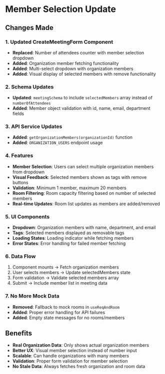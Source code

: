 # Member Selection Update

## Changes Made

### 1. Updated CreateMeetingForm Component

- **Replaced**: Number of attendees counter with member selection dropdown
- **Added**: Organization member fetching functionality
- **Added**: Multi-select dropdown with organization members
- **Added**: Visual display of selected members with remove functionality

### 2. Schema Updates

- **Updated**: `meetingSchema` to include `selectedMembers` array instead of `numberOfAttendees`
- **Added**: Member object validation with id, name, email, department fields

### 3. API Service Updates

- **Added**: `getOrganizationMembers(organizationId)` function
- **Added**: `ORGANIZATION_USERS` endpoint usage

### 4. Features

- **Member Selection**: Users can select multiple organization members from dropdown
- **Visual Feedback**: Selected members shown as tags with remove buttons
- **Validation**: Minimum 1 member, maximum 20 members
- **Room Filtering**: Room capacity filtering based on number of selected members
- **Real-time Updates**: Room list updates as members are added/removed

### 5. UI Components

- **Dropdown**: Organization members with name, department, and email
- **Tags**: Selected members displayed as removable tags
- **Loading States**: Loading indicator while fetching members
- **Error States**: Error handling for failed member fetching

### 6. Data Flow

1. Component mounts → Fetch organization members
2. User selects members → Update selectedMembers state
3. Form validation → Validate selected members array
4. Submit → Include member list in meeting data

### 7. No More Mock Data

- **Removed**: Fallback to mock rooms in `useReqAndRoom`
- **Added**: Proper error handling for API failures
- **Added**: Empty state messages for no rooms/members

## Benefits

- **Real Organization Data**: Only shows actual organization members
- **Better UX**: Visual member selection instead of number input
- **Scalable**: Can handle organizations with many members
- **Validation**: Proper form validation for member selection
- **No Stale Data**: Always fetches fresh organization and room data

